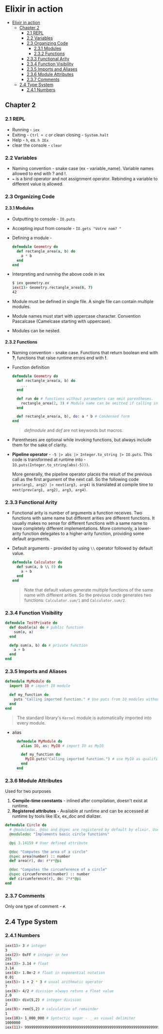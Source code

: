 # Elixir in action

<!-- TOC depthFrom:1 depthTo:6 withLinks:1 updateOnSave:1 orderedList:0 -->

- [Elixir in action](#elixir-in-action)
	- [Chapter 2](#chapter-2)
		- [2.1 REPL](#21-repl)
		- [2.2 Variables](#22-variables)
		- [2.3 Organizing Code](#23-organizing-code)
			- [2.3.1 Modules](#231-modules)
			- [2.3.2 Functions](#232-functions)
		- [2.3.3 Functional Arity](#233-functional-arity)
		- [2.3.4 Function Visibility](#234-function-visibility)
		- [2.3.5 Imports and Aliases](#235-imports-and-aliases)
		- [2.3.6 Module Attributes](#236-module-attributes)
		- [2.3.7 Comments](#237-comments)
	- [2.4 Type System](#24-type-system)
		- [2.4.1 Numbers](#241-numbers)

<!-- /TOC -->

## Chapter 2

### 2.1 REPL

+ Running - `iex`
+ Exiting - `Ctrl + c` or clean closing - `System.halt`
+ Help - `h`, ex. `h IEx`
+ clear the console - `clear`

### 2.2 Variables

+ Naming convention - snake case (ex - variable_name). Variable names allowed to end with ? and !.
+ `=` is a bind operator and not assignment operator. Rebinding a variable to different value is allowed.

### 2.3 Organizing Code

#### 2.3.1 Modules

+ Outputting to console - `IO.puts`
+ Accepting input from console - `IO.gets "Votre nom? "`
+ Defining a module -

  ```elixir
  defmodule Geometry do
    def rectangle_area(a, b) do
      a * b
    end
  end
  ```

+ Interpreting and running the above code in iex

  ```sh
  $ iex geometry.ex
  iex(1)> Geometry.rectangle_area(6, 7)
  42
  ```

+ Module must be defined in single file. A single file can contain multiple modules.
+ Module names must start with uppercase character. Convention Pascalcase (Camelcase starting with uppercase).
+ Modules can be nested.

#### 2.3.2 Functions

+ Naming convention - snake case. Functions that return boolean end with **?**, functions that raise runtime errors end with **!**.
+ Function definition

  ```elixir
  defmodule Geometry do
    def rectangle_area(a, b) do
      ...
    end

    def run do # functions without parameters can omit parentheses.
      rectangle_area(2, 3) # Module name can be omitted if calling in the same module.
    end

    def rectangle_area(a, b), do: a * b # Condensed form
  end
  ```

  > *defmodule* and *def* are not keywords but macros.
+ Parentheses are optional while invoking functions, but always include them for the sake of clarity.
+ **Pipeline operator** - `-5 |> abs |> Integer.to_string |> IO.puts`.
This code is transformed at runtime into - `IO.puts(Integer.to_string(abs(-5)))`.

  More generally, the pipeline operator places the result of the previous call as the first
  argument of the next call. So the following code `prev(arg1, arg2) |> next(arg3, arg4)` is translated at compile time to `next(prev(arg1, arg2), arg3, arg4)`.

### 2.3.3 Functional Arity

+ Functional arity is number of arguments a function receives. Two functions with same name but different arities are different functions. It usually makes no sense for different functions with a same name to have completely different implementations. More commonly, a lower-arity function delegates to
a higher-arity function, providing some default arguments.
+ Default arguments - provided by using `\\` operator followed by default value.

  ```elixir
  defmodule Calculator do
    def sum(a, b \\ 0) do
      a + b
    end
  end
  ```

  > Note that default values generate multiple functions of the same name with different arities.
  > So the previous code generates two functions: `Calculator.sum/1` and `Calculator.sum/2`.

### 2.3.4 Function Visibility

```elixir
defmodule TestPrivate do
  def double(a) do # public function
    sum(a, a)
  end

  defp sum(a, b) do # private function
    a + b
  end
end
```

### 2.3.5 Imports and Aliases

```elixir
defmodule MyModule do
  import IO # import IO module

  def my_function do
    puts "Calling imported function." # Use puts from IO modules without module name.
  end
end
```

  > The standard library's `Kernel` module is automatically imported into every module.

+ alias

  ```elixir
    defmodule MyModule do
      alias IO, as: MyIO # import IO as MyIO

      def my_function do
        MyIO.puts("Calling imported function.") # use MyIO as qualifier
      end
    end
  ```

### 2.3.6 Module Attributes

Used for two purposes
  1. **Compile-time constants** - inlined after compilation, doesn't exist at runtime.
  2. **Registered attributes** - Available at runtime and can be accessed at runtime by tools like  IEx, ex_doc and dializer.

```elixir
defmodule Circle do
  # @moduledoc, @doc and @spec are registered by default by elixir. User can register his attributes too.
  @moduledoc "Implements basic circle functions"

  @pi 3.14159 # User defined attribute

  @doc "Computes the area of a circle"
  @spec area(number) :: number
  def area(r), do: r*r*@pi

  @doc "Computes the circumference of a circle"
  @spec circumference(number) :: number
  def circumference(r), do: 2*r*@pi
end
```

### 2.3.7 Comments

Only one type of comment - `#`.

## 2.4 Type System

### 2.4.1 Numbers

```sh
iex(1)> 3 # integer
3
iex(2)> 0xFF # integer in hex
255
iex(3)> 3.14 # float
3.14
iex(4)> 1.0e-2 # float in exponential notation
0.01
iex(5)> 1 + 2 * 3 # usual arithmatic operator
7
iex(6)> 4/2 # division always retuns a float value
2.0
iex(8)> div(5,2) # integer division
2
iex(9)> rem(5,2) # calculation of remainder
1
iex(10)> 1_000_000 # Syntactic sugar - _ as visual delimiter
1000000
iex(11)> 999999999999999999999999999999999999999999999999999999999999999999999999999999999999999999999999999999999999999999999999 # no upper limit on interger size
```
